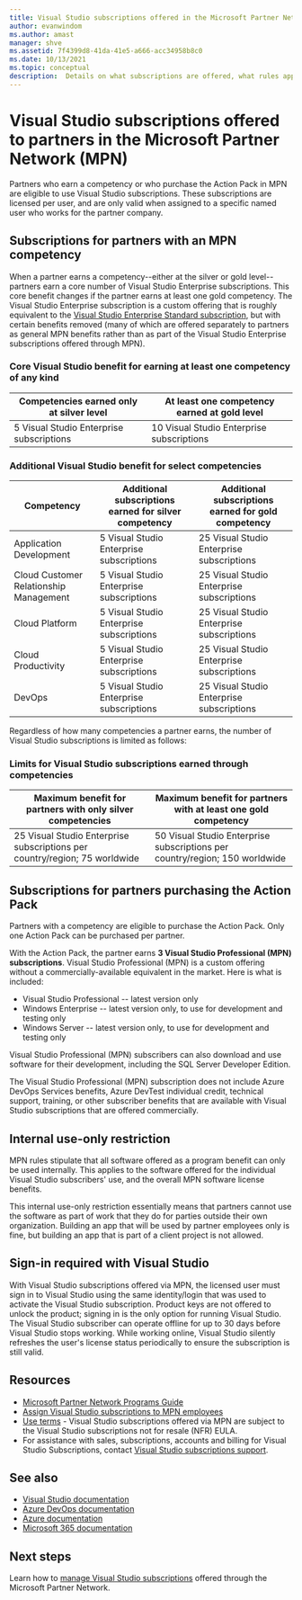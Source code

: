 ```yaml
---
title: Visual Studio subscriptions offered in the Microsoft Partner Network | Microsoft Docs
author: evanwindom
ms.author: amast
manager: shve
ms.assetid: 7f4399d8-41da-41e5-a666-acc34958b8c0
ms.date: 10/13/2021
ms.topic: conceptual
description:  Details on what subscriptions are offered, what rules apply, and how many subscriptions are offered in MPN.
---
```

# Visual Studio subscriptions offered to partners in the Microsoft Partner Network (MPN)

Partners who earn a competency or who purchase the Action Pack in MPN are eligible to use Visual Studio subscriptions. These subscriptions are licensed per user, and are only valid when assigned to a specific named user who works for the partner company.

## Subscriptions for partners with an MPN competency

When a partner earns a competency--either at the silver or gold level--partners earn a core number of Visual Studio Enterprise subscriptions. This core benefit changes if the partner earns at least one gold competency. The Visual Studio Enterprise subscription is a custom offering that is roughly equivalent to the [Visual Studio Enterprise Standard subscription](https://visualstudio.microsoft.com/vs/pricing/),
but with certain benefits removed (many of which are offered separately to partners as general MPN benefits rather than as part of the Visual Studio Enterprise subscriptions offered through MPN).

### Core Visual Studio benefit for earning at least one competency of any kind

| Competencies earned only at silver level               | At least one competency earned at gold level   |
|------------------------------------------------------------|----------------------------------------------------|
| 5 Visual Studio Enterprise subscriptions                   | 10 Visual Studio Enterprise subscriptions          |

### Additional Visual Studio benefit for select competencies

| Competency                                  | Additional subscriptions earned for **silver** competency | Additional subscriptions earned for **gold** competency |
|---------------------------------------------|-----------------------------------------------------------|---------------------------------------------------------|
| Application Development                     | 5 Visual Studio Enterprise subscriptions                  | 25 Visual Studio Enterprise subscriptions               |
| Cloud Customer Relationship Management      | 5 Visual Studio Enterprise subscriptions                  | 25 Visual Studio Enterprise subscriptions               |
| Cloud Platform                              | 5 Visual Studio Enterprise subscriptions                  | 25 Visual Studio Enterprise subscriptions               |
| Cloud Productivity                          | 5 Visual Studio Enterprise subscriptions                  | 25 Visual Studio Enterprise subscriptions               |
| DevOps                                      | 5 Visual Studio Enterprise subscriptions                  | 25 Visual Studio Enterprise subscriptions                |

Regardless of how many competencies a partner earns, the number of Visual Studio subscriptions is limited as follows:

### Limits for Visual Studio subscriptions earned through competencies

| Maximum benefit for partners with only silver competencies                   | Maximum benefit for partners with at least one gold competency               |
|------------------------------------------------------------------------------|------------------------------------------------------------------------------|
| 25 Visual Studio Enterprise subscriptions per country/region; 75 worldwide          | 50 Visual Studio Enterprise subscriptions per country/region; 150 worldwide         |

## Subscriptions for partners purchasing the Action Pack

Partners with a competency are eligible to purchase the Action Pack. Only one Action Pack can be purchased per partner.

With the Action Pack, the partner earns **3 Visual Studio Professional (MPN) subscriptions**. Visual Studio Professional (MPN) is a custom offering without a commercially-available equivalent in the market. Here is what is included:

- Visual Studio Professional -- latest version only
- Windows Enterprise -- latest version only, to use for development and testing only
- Windows Server -- latest version only, to use for development and testing only

Visual Studio Professional (MPN) subscribers can also download and use software for their development, including the SQL Server Developer Edition.

The Visual Studio Professional (MPN) subscription does not include Azure DevOps Services benefits, Azure DevTest individual credit, technical support, training, or other subscriber benefits that are available with Visual Studio subscriptions that are offered commercially.

## Internal use-only restriction

MPN rules stipulate that all software offered as a program benefit can only be used internally. This applies to the software offered for the individual Visual Studio subscribers' use, and the overall MPN software license benefits.

This internal use-only restriction essentially means that partners cannot use the software as part of work that they do for parties outside their own organization. Building an app that will be used by partner employees only is fine, but building an app that is part of a client project is not allowed.

## Sign-in required with Visual Studio

With Visual Studio subscriptions offered via MPN, the licensed user must sign in to Visual Studio using the same identity/login that was used to activate the Visual Studio subscription. Product keys are not offered to unlock the product; signing in is the only option for running Visual Studio. The Visual Studio subscriber can operate offline for up to 30 days before Visual Studio stops working. While working online, Visual Studio silently refreshes the user's license status periodically to ensure the subscription is still valid.

## Resources
- [Microsoft Partner Network Programs Guide](https://assets.microsoft.com/MPN-MAPS-Product-Usage-Guide.pdf?tpqid=300-000121)
- [Assign Visual Studio subscriptions to MPN employees](manage-mpn-subscriptions.md)
- [Use terms](https://www.microsoft.com/useterms/) - Visual Studio subscriptions offered via MPN are subject to the Visual Studio subscriptions not for resale (NFR) EULA.
- For assistance with sales, subscriptions, accounts and billing for Visual Studio Subscriptions, contact [Visual Studio subscriptions support](https://aka.ms/vssubscriberhelp).

## See also
- [Visual Studio documentation](/visualstudio/)
- [Azure DevOps documentation](/azure/devops/)
- [Azure documentation](/azure/)
- [Microsoft 365 documentation](/microsoft-365/)

## Next steps

Learn how to [manage Visual Studio subscriptions](manage-mpn-subscriptions.md) offered through the Microsoft Partner Network.
